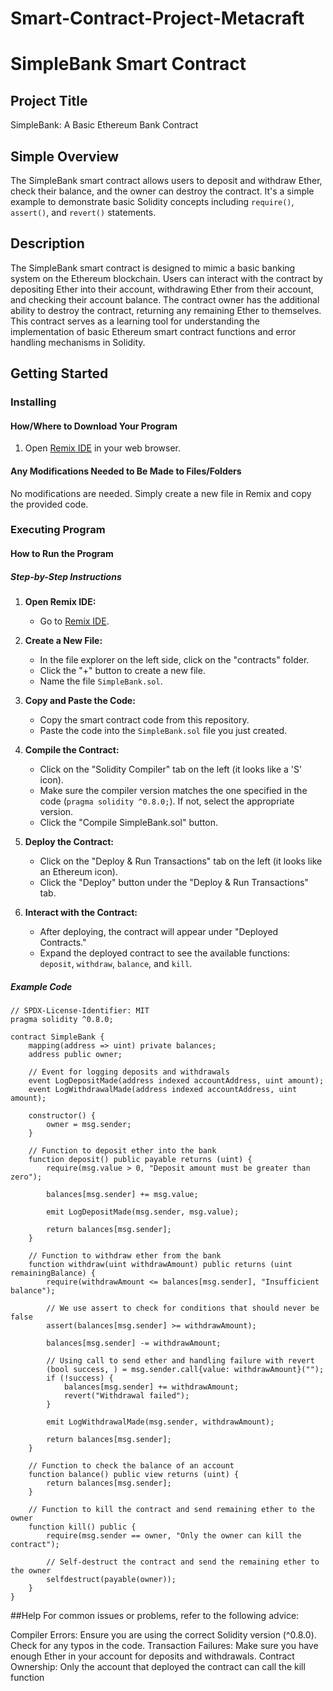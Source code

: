 # Smart-Contract-Project-Metacraft
# SimpleBank Smart Contract

## Project Title
SimpleBank: A Basic Ethereum Bank Contract

## Simple Overview
The SimpleBank smart contract allows users to deposit and withdraw Ether, check their balance, and the owner can destroy the contract. It's a simple example to demonstrate basic Solidity concepts including `require()`, `assert()`, and `revert()` statements.

## Description
The SimpleBank smart contract is designed to mimic a basic banking system on the Ethereum blockchain. Users can interact with the contract by depositing Ether into their account, withdrawing Ether from their account, and checking their account balance. The contract owner has the additional ability to destroy the contract, returning any remaining Ether to themselves. This contract serves as a learning tool for understanding the implementation of basic Ethereum smart contract functions and error handling mechanisms in Solidity.

## Getting Started

### Installing

#### How/Where to Download Your Program
1. Open [Remix IDE](https://remix.ethereum.org) in your web browser.

#### Any Modifications Needed to Be Made to Files/Folders
No modifications are needed. Simply create a new file in Remix and copy the provided code.

### Executing Program

#### How to Run the Program

##### Step-by-Step Instructions
1. **Open Remix IDE:**
   - Go to [Remix IDE](https://remix.ethereum.org).

2. **Create a New File:**
   - In the file explorer on the left side, click on the "contracts" folder.
   - Click the "+" button to create a new file.
   - Name the file `SimpleBank.sol`.

3. **Copy and Paste the Code:**
   - Copy the smart contract code from this repository.
   - Paste the code into the `SimpleBank.sol` file you just created.

4. **Compile the Contract:**
   - Click on the "Solidity Compiler" tab on the left (it looks like a 'S' icon).
   - Make sure the compiler version matches the one specified in the code (`pragma solidity ^0.8.0;`). If not, select the appropriate version.
   - Click the "Compile SimpleBank.sol" button.

5. **Deploy the Contract:**
   - Click on the "Deploy & Run Transactions" tab on the left (it looks like an Ethereum icon).
   - Click the "Deploy" button under the "Deploy & Run Transactions" tab.

6. **Interact with the Contract:**
   - After deploying, the contract will appear under "Deployed Contracts."
   - Expand the deployed contract to see the available functions: `deposit`, `withdraw`, `balance`, and `kill`.

##### Example Code

```solidity
// SPDX-License-Identifier: MIT
pragma solidity ^0.8.0;

contract SimpleBank {
    mapping(address => uint) private balances;
    address public owner;

    // Event for logging deposits and withdrawals
    event LogDepositMade(address indexed accountAddress, uint amount);
    event LogWithdrawalMade(address indexed accountAddress, uint amount);

    constructor() {
        owner = msg.sender;
    }

    // Function to deposit ether into the bank
    function deposit() public payable returns (uint) {
        require(msg.value > 0, "Deposit amount must be greater than zero");

        balances[msg.sender] += msg.value;

        emit LogDepositMade(msg.sender, msg.value);

        return balances[msg.sender];
    }

    // Function to withdraw ether from the bank
    function withdraw(uint withdrawAmount) public returns (uint remainingBalance) {
        require(withdrawAmount <= balances[msg.sender], "Insufficient balance");

        // We use assert to check for conditions that should never be false
        assert(balances[msg.sender] >= withdrawAmount);

        balances[msg.sender] -= withdrawAmount;

        // Using call to send ether and handling failure with revert
        (bool success, ) = msg.sender.call{value: withdrawAmount}("");
        if (!success) {
            balances[msg.sender] += withdrawAmount;
            revert("Withdrawal failed");
        }

        emit LogWithdrawalMade(msg.sender, withdrawAmount);

        return balances[msg.sender];
    }

    // Function to check the balance of an account
    function balance() public view returns (uint) {
        return balances[msg.sender];
    }

    // Function to kill the contract and send remaining ether to the owner
    function kill() public {
        require(msg.sender == owner, "Only the owner can kill the contract");

        // Self-destruct the contract and send the remaining ether to the owner
        selfdestruct(payable(owner));
    }
}
```

##Help
For common issues or problems, refer to the following advice:

Compiler Errors: Ensure you are using the correct Solidity version (^0.8.0). Check for any typos in the code.
Transaction Failures: Make sure you have enough Ether in your account for deposits and withdrawals.
Contract Ownership: Only the account that deployed the contract can call the kill function

